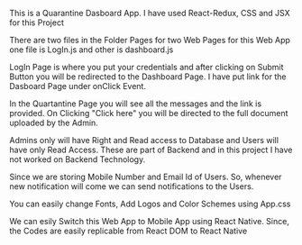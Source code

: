 This is a Quarantine Dasboard App. I have used React-Redux, CSS and JSX for this Project

There are two files in the Folder Pages for two Web Pages for this Web App one file is LogIn.js and other is dashboard.js

LogIn Page is where you put your credentials and after clicking on Submit Button you will be redirected to the Dashboard Page. I have put link for the Dasboard Page under onClick Event.

In the Quartantine Page you will see all the messages and the link is provided. On Clicking "Click here" you will be directed to the full document uploaded by the Admin.

Admins only will have Right and Read access to Database and Users will have only Read Access. These are part of Backend and in this project I have not worked on Backend Technology.

Since we are storing Mobile Number and Email Id of Users. So, whenever new notification will come we can send notifications to the Users.

You can easily change Fonts, Add Logos and Color Schemes using App.css

We can esily Switch this Web App to Mobile App using React Native. Since, the Codes are easily replicable from React DOM to React Native